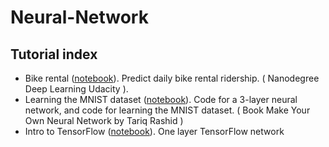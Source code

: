 # Neural-Network

## Tutorial index

* Bike rental ([notebook](bike_rental.ipynb)). Predict daily bike rental ridership. ( Nanodegree Deep Learning Udacity ).
* Learning the MNIST dataset ([notebook](part3_load_own_images.ipynb)). Code for a 3-layer neural network, and code for learning the MNIST dataset. ( Book Make Your Own Neural Network by Tariq Rashid )
* Intro to TensorFlow ([notebook](https://github.com/alexegydio/TensorFlow/blob/master/intro_to_tensorflow.ipynb)). One layer TensorFlow network
